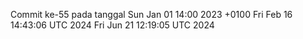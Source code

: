 Commit ke-55 pada tanggal Sun Jan 01 14:00 2023 +0100
Fri Feb 16 14:43:06 UTC 2024
Fri Jun 21 12:19:05 UTC 2024
